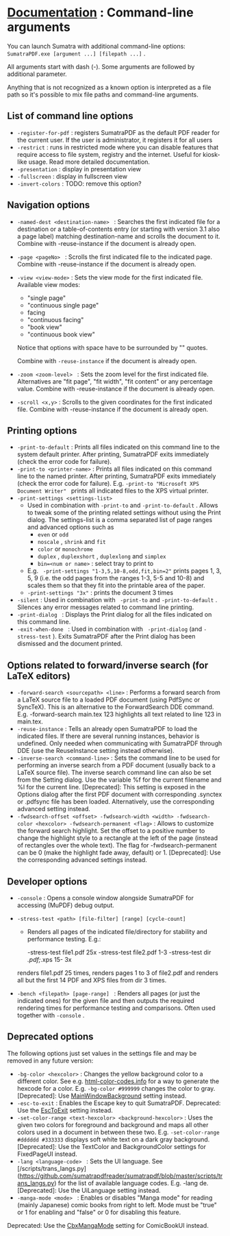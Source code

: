 # [Documentation](/docs/) : Command-line arguments

You can launch Sumatra with additional command-line options: `SumatraPDF.exe [argument ...] [filepath ...]` .

All arguments start with dash (-). Some arguments are followed by additional parameter.

Anything that is not recognized as a known option is interpreted as a file path so it's possible to mix file paths and command-line arguments.

## List of command line options

-  `-register-for-pdf` : registers SumatraPDF as the default PDF reader for the current user. If the user is administrator, it registers it for all users
-  `-restrict` : runs in restricted mode where you can disable features that require access to file system, registry and the internet. Useful for kiosk-like usage. Read more detailed documentation.
-  `-presentation` : display in presentation view
-  `-fullscreen` : display in fullscreen view
-  `-invert-colors` : TODO: remove this option?

## Navigation options

-  `-named-dest <destination-name> ` : Searches the first indicated file for a destination or a table-of-contents entry (or starting with version 3.1 also a page label) matching destination-name and scrolls the document to it. Combine with -reuse-instance if the document is already open.
-  `-page <pageNo> ` : Scrolls the first indicated file to the indicated page. Combine with -reuse-instance if the document is already open.
-  `-view <view-mode>` : Sets the view mode for the first indicated file. Available view modes:
	- "single page"
	- "continuous single page"
	- facing
	- "continuous facing"
	- "book view"
	- "continuous book view"

	 Notice that options with space have to be surrounded by "" quotes.

	Combine with `-reuse-instance` if the document is already open.

-  `-zoom <zoom-level> ` : Sets the zoom level for the first indicated file. Alternatives are "fit page", "fit width", "fit content" or any percentage value. Combine with -reuse-instance if the document is already open.
-  `-scroll <x,y>` : Scrolls to the given coordinates for the first indicated file. Combine with -reuse-instance if the document is already open.

## Printing options

-  `-print-to-default` : Prints all files indicated on this command line to the system default printer. After printing, SumatraPDF exits immediately (check the error code for failure).
-  `-print-to <printer-name>` : Prints all files indicated on this command line to the named printer. After printing, SumatraPDF exits immediately (check the error code for failure). E.g. `-print-to "Microsoft XPS Document Writer" ` prints all indicated files to the XPS virtual printer.
-  `-print-settings <settings-list>`
	- Used in combination with `-print-to` and `-print-to-default` . Allows to tweak some of the printing related settings without using the Print dialog. The settings-list is a comma separated list of page ranges and advanced options such as
		-  `even` or `odd`
		-  `noscale` , `shrink` and `fit`
		-  `color` or `monochrome`
		-  `duplex` , `duplexshort` , `duplexlong` and `simplex`
		-  `bin=<num or name>` : select tray to print to
	- E.g. ` -print-settings "1-3,5,10-8,odd,fit,bin=2"` prints pages 1, 3, 5, 9 (i.e. the odd pages from the ranges 1-3, 5-5 and 10-8) and scales them so that they fit into the printable area of the paper.
	-  `-print-settings "3x"` : prints the document 3 times
-  `-silent` : Used in combination with ` -print-to` and `-print-to-default` . Silences any error messages related to command line printing.
-  `-print-dialog ` : Displays the Print dialog for all the files indicated on this command line.
-  `-exit-when-done ` : Used in combination with ` -print-dialog` (and `-stress-test` ). Exits SumatraPDF after the Print dialog has been dismissed and the document printed.

## Options related to forward/inverse search (for LaTeX editors)

-  `-forward-search <sourcepath> <line>` : Performs a forward search from a LaTeX source file to a loaded PDF document (using PdfSync or SyncTeX). This is an alternative to the ForwardSearch DDE command. E.g. -forward-search main.tex 123 highlights all text related to line 123 in main.tex.
-  `-reuse-instance` : Tells an already open SumatraPDF to load the indicated files. If there are several running instances, behavior is undefined. Only needed when communicating with SumatraPDF through DDE (use the ReuseInstance setting instead otherwise).
-  `-inverse-search <command-line>` : Sets the command line to be used for performing an inverse search from a PDF document (usually back to a LaTeX source file). The inverse search command line can also be set from the Setting dialog. Use the variable %f for the current filename and %l for the current line.
[Deprecated]: This setting is exposed in the Options dialog after the first PDF document with corresponding .synctex or .pdfsync file has been loaded. Alternatively, use the corresponding advanced setting instead.
-  `-fwdsearch-offset <offset> -fwdsearch-width <width> -fwdsearch-color <hexcolor> -fwdsearch-permanent <flag>` : Allows to customize the forward search highlight. Set the offset to a positive number to change the highlight style to a rectangle at the left of the page (instead of rectangles over the whole text). The flag for -fwdsearch-permanent can be 0 (make the highlight fade away, default) or 1.
[Deprecated]: Use the corresponding advanced settings instead.

## Developer options

-  `-console` : Opens a console window alongside SumatraPDF for accessing (MuPDF) debug output.
-  `-stress-test <path> [file-filter] [range] [cycle-count]`
	- Renders all pages of the indicated file/directory for stability and performance testing. E.g.:

		-stress-test file1.pdf 25x
		-stress-test file2.pdf 1-3
		-stress-test dir *.pdf;*.xps 15- 3x

	renders file1.pdf 25 times, renders pages 1 to 3 of file2.pdf and renders all but the first 14 PDF and XPS files from dir 3 times.

-  `-bench <filepath> [page-range] ` : Renders all pages (or just the indicated ones) for the given file and then outputs the required rendering times for performance testing and comparisons. Often used together with `-console` .

## Deprecated options

The following options just set values in the settings file and may be removed in any future version:

-  `-bg-color <hexcolor>` : Changes the yellow background color to a different color. See e.g. [html-color-codes.info](http://html-color-codes.info/) for a way to generate the hexcode for a color. E.g. `-bg-color #999999` changes the color to gray.
[Deprecated]: Use [MainWindowBackground](https://www.sumatrapdfreader.org/settings.html#MainWindowBackground) setting instead.
-  `-esc-to-exit` : Enables the Escape key to quit SumatraPDF. Deprecated: Use the [EscToExit](https://www.sumatrapdfreader.org/settings.html#EscToExit) setting instead.
-  `-set-color-range <text-hexcolor> <background-hexcolor>` : Uses the given two colors for foreground and background and maps all other colors used in a document in between these two. E.g. `-set-color-range #dddddd #333333` displays soft white text on a dark gray background. [Deprecated]: Use the TextColor and BackgroundColor settings for FixedPageUI instead.
-  `-lang <language-code> ` : Sets the UI language. See [/scripts/trans_langs.py] (https://github.com/sumatrapdfreader/sumatrapdf/blob/master/scripts/trans_langs.py) for the list of available language codes. E.g. -lang de. [Deprecated]: Use the UiLanguage setting instead.
-  `-manga-mode <mode> ` : Enables or disables "Manga mode" for reading (mainly Japanese) comic books from right to left. Mode must be "true" or 1 for enabling and "false" or 0 for disabling this feature.

Deprecated: Use the [CbxMangaMode](https://www.sumatrapdfreader.org/settings.html#ComicBookUI_CbxMangaMode) setting for ComicBookUI instead.